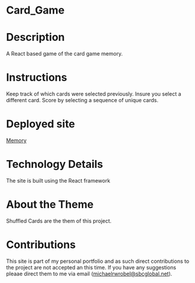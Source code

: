 # Card_Game

# Description

A React based game of the card game memory.

# Instructions 

Keep track of which cards were selected previously.  Insure you select a different card.  Score by selecting a sequence of unique cards.

# Deployed site
[Memory](https://polar-bayou-72425.herokuapp.com)

# Technology Details
The site is built using the React framework

# About the Theme

Shuffled Cards are the them of this project.

# Contributions

This site is part of my personal portfolio and as such direct contributions to the project are not accepted an this time.  If you have any suggestions pleaae direct them to me via email (michaelrwrobel@sbcglobal.net).





